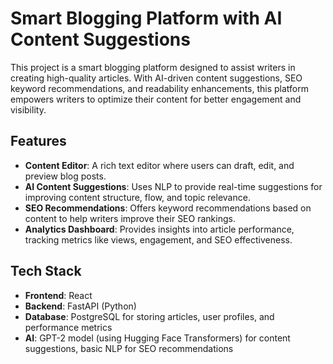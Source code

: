 # Smart Blogging Platform with AI Content Suggestions

This project is a smart blogging platform designed to assist writers in creating high-quality articles. With AI-driven content suggestions, SEO keyword recommendations, and readability enhancements, this platform empowers writers to optimize their content for better engagement and visibility.

## Features

- **Content Editor**: A rich text editor where users can draft, edit, and preview blog posts.
- **AI Content Suggestions**: Uses NLP to provide real-time suggestions for improving content structure, flow, and topic relevance.
- **SEO Recommendations**: Offers keyword recommendations based on content to help writers improve their SEO rankings.
- **Analytics Dashboard**: Provides insights into article performance, tracking metrics like views, engagement, and SEO effectiveness.

## Tech Stack

- **Frontend**: React
- **Backend**: FastAPI (Python)
- **Database**: PostgreSQL for storing articles, user profiles, and performance metrics
- **AI**: GPT-2 model (using Hugging Face Transformers) for content suggestions, basic NLP for SEO recommendations
